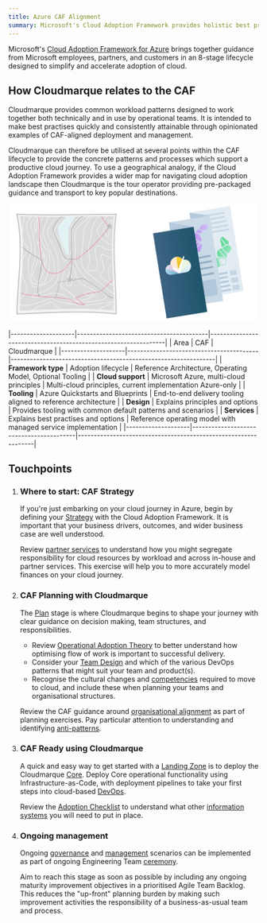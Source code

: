 ```yaml
---
title: Azure CAF Alignment
summary: Microsoft's Cloud Adoption Framework provides holistic best practise guidance for your continued journey to the cloud, to which Cloudmarque is aligned.
---
```

Microsoft's [Cloud Adoption Framework for Azure](https://docs.microsoft.com/en-us/azure/cloud-adoption-framework/) brings together guidance from Microsoft employees, partners, and customers in an 8-stage lifecycle designed to simplify and accelerate adoption of cloud.

## How Cloudmarque relates to the CAF
Cloudmarque provides common workload patterns designed to work together both technically and in use by operational teams. It is intended to make best practises quickly and consistently attainable through opinionated examples of CAF-aligned deployment and management.

Cloudmarque can therefore be utilised at several points within the CAF lifecycle to provide the concrete patterns and processes which support a productive cloud journey. To use a geographical analogy, if the Cloud Adoption Framework provides a wider map for navigating cloud adoption landscape then Cloudmarque is the tour operator providing pre-packaged guidance and transport to key popular destinations.

![CAF helps you nagivate the landscape, where Cloudmarque provides pre-canned tour routes](/assets/images/cloudmarque/diagrams/operations/caf.svg)

|--------------------|-----------------------------------------|----------------------------------------------------------------|
| Area               | CAF                                     | Cloudmarque                                                    |
|--------------------|-----------------------------------------|----------------------------------------------------------------|
| **Framework type** | Adoption lifecycle                      | Reference Architecture, Operating Model, Optional Tooling      |
| **Cloud support**  | Microsoft Azure, multi-cloud principles | Multi-cloud principles, current implementation Azure-only      |
| **Tooling**        | Azure Quickstarts and Blueprints        | End-to-end delivery tooling aligned to reference architecture  |
| **Design**         | Explains principles and options         | Provides tooling with common default patterns and scenarios    |
| **Services**       | Explains best practises and options     | Reference operating model with managed service implementation  |
|--------------------|-----------------------------------------|----------------------------------------------------------------|

## Touchpoints

  1. ### Where to start: CAF Strategy
     If you're just embarking on your cloud journey in Azure, begin by defining your [Strategy](https://docs.microsoft.com/en-us/azure/cloud-adoption-framework/strategy/) with the Cloud Adoption Framework. It is important that your business drivers, outcomes, and wider business case are well understood.

     Review [partner services](/services) to understand how you might segregate responsibility for cloud resources by workload and across in-house and partner services. This exercise will help you to more accurately model finances on your cloud journey.

  2. ### CAF Planning with Cloudmarque
     The [Plan](https://docs.microsoft.com/en-us/azure/cloud-adoption-framework/plan/) stage is where Cloudmarque begins to shape your journey with clear guidance on decision making, team structures, and responsibilities.

      - Review [Operational Adoption Theory](/cloudmarque/operations/adoption/theory.html) to better understand how optimising flow of work is important to successful delivery.
      - Consider your [Team Design](/cloudmarque/operations/adoption/teams.html) and which of the various DevOps patterns that might suit your team and product(s).
      - Recognise the cultural changes and [competencies](/cloudmarque/operations/competencies/) required to move to cloud, and include these when planning your teams and organisational structures.

     Review the CAF guidance around [organisational alignment](https://docs.microsoft.com/en-us/azure/cloud-adoption-framework/organize/) as part of planning exercises. Pay particular attention to understanding and identifying [anti-patterns](https://docs.microsoft.com/en-us/azure/cloud-adoption-framework/organize/fiefdoms-silos).

  3. ### CAF Ready using Cloudmarque
     A quick and easy way to get started with a [Landing Zone](https://docs.microsoft.com/en-us/azure/cloud-adoption-framework/ready/landing-zone/) is to deploy the Cloudmarque [Core](/cloudmarque/architecture/core/). Deploy Core operational functionality using Infrastructure-as-Code, with deployment pipelines to take your first steps into cloud-based [DevOps](/cloudmarque/architecture/devops/).

     Review the [Adoption Checklist](/cloudmarque/operations/adoption/checklist.html) to understand what other [information systems](/cloudmarque/operations/adoption/systems.html) you will need to put in place.

  4. ### Ongoing management
     Ongoing [governance](https://docs.microsoft.com/en-us/azure/cloud-adoption-framework/govern/) and [management](https://docs.microsoft.com/en-us/azure/cloud-adoption-framework/manage/) scenarios can be implemented as part of ongoing Engineering Team [ceremony](/cloudmarque/operations/ceremony/).

     Aim to reach this stage as soon as possible by including any ongoing maturity improvement objectives in a prioritised Agile Team Backlog. This reduces the "up-front" planning burden by making such improvement activities the responsibility of a business-as-usual team and process.